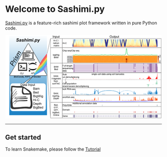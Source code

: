 # Welcome to Sashimi.py

[Sashimi.py](https://github.com/ygidtu/sashimi.py) is a feature-rich sashimi plot framework written in pure Python code.

![](imgs/diagram.png)

---

## Get started

To learn Snakemake, please follow the [Tutorial](https://sashimi.readthedocs.io/en/latest/command/)
